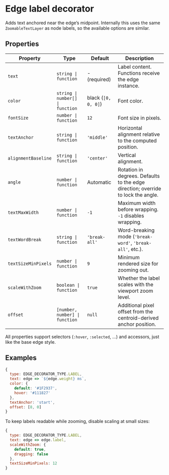 # Edge label decorator

Adds text anchored near the edge’s midpoint. Internally this uses the same
`ZoomableTextLayer` as node labels, so the available options are similar.

## Properties

| Property | Type | Default | Description |
| --- | --- | --- | --- |
| `text` | `string \| function` | - (required) | Label content. Functions receive the edge instance. |
| `color` | `string \| number[] \| function` | black (`[0, 0, 0]`) | Font color. |
| `fontSize` | `number \| function` | `12` | Font size in pixels. |
| `textAnchor` | `string \| function` | `'middle'` | Horizontal alignment relative to the computed position. |
| `alignmentBaseline` | `string \| function` | `'center'` | Vertical alignment. |
| `angle` | `number \| function` | Automatic | Rotation in degrees. Defaults to the edge direction; override to lock the angle. |
| `textMaxWidth` | `number \| function` | `-1` | Maximum width before wrapping. `-1` disables wrapping. |
| `textWordBreak` | `string \| function` | `'break-all'` | Word-breaking mode (`'break-word'`, `'break-all'`, etc.). |
| `textSizeMinPixels` | `number \| function` | `9` | Minimum rendered size for zooming out. |
| `scaleWithZoom` | `boolean \| function` | `true` | Whether the label scales with the viewport zoom level. |
| `offset` | `[number, number] \| function` | `null` | Additional pixel offset from the centroid-derived anchor position. |

All properties support selectors (`:hover`, `:selected`, …) and accessors, just
like the base edge style.

## Examples

```js
{
  type: EDGE_DECORATOR_TYPE.LABEL,
  text: edge => `${edge.weight} ms`,
  color: {
    default: '#1F2937',
    hover: '#111827'
  },
  textAnchor: 'start',
  offset: [8, 0]
}
```

To keep labels readable while zooming, disable scaling at small sizes:

```js
{
  type: EDGE_DECORATOR_TYPE.LABEL,
  text: edge => edge.label,
  scaleWithZoom: {
    default: true,
    dragging: false
  },
  textSizeMinPixels: 12
}
```
